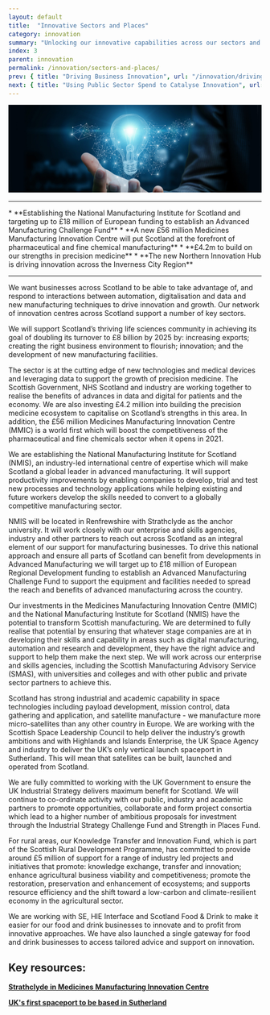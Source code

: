 ```yaml
---
layout: default
title:  "Innovative Sectors and Places"
category: innovation
summary: "Unlocking our innovative capabilities across our sectors and our places."
index: 3
parent: innovation
permalink: /innovation/sectors-and-places/
prev: { title: "Driving Business Innovation", url: "/innovation/driving-business-innovation/" }
next: { title: "Using Public Sector Spend to Catalyse Innovation", url: "/innovation/public-sector/" }
---
```


![A glowing light bulb](/assets/images/pageimages/innovation2.jpg)
<br>
<hr>
* **Establishing the National Manufacturing Institute for Scotland and targeting up to £18 million of European funding to establish an Advanced Manufacturing Challenge Fund**
* **A new £56 million Medicines Manufacturing Innovation Centre will put Scotland at the forefront of pharmaceutical and fine chemical manufacturing**
* **£4.2m to build on our strengths in precision medicine**
* **The new Northern Innovation Hub is driving innovation across the Inverness City Region** 

<hr>

We want businesses across Scotland to be able to take advantage of, and respond to interactions between automation, digitalisation and data and new manufacturing techniques to drive innovation and growth. Our network of innovation centres across Scotland support a number of key sectors. 

We will support Scotland’s thriving life sciences community in achieving its goal of doubling its turnover to £8 billion by 2025 by: increasing exports; creating the right business environment to flourish; innovation; and the development of new manufacturing facilities. 

The sector is at the cutting edge of new technologies and medical devices and leveraging data to support the growth of precision medicine. The Scottish Government, NHS Scotland and industry are working together to realise the benefits of advances in data and digital for patients and the economy. We are also investing £4.2 million into building the precision medicine ecosystem to capitalise on Scotland’s strengths in this area. In addition, the £56 million Medicines Manufacturing Innovation Centre (MMIC) is a world first which will boost the competitiveness of the pharmaceutical and fine chemicals sector when it opens in 2021.

We are establishing the National Manufacturing Institute for Scotland (NMIS), an industry-led international centre of expertise which will make Scotland a global leader in advanced manufacturing. It will support productivity improvements by enabling companies to develop, trial and test new processes and technology applications while helping existing and future workers develop the skills needed to convert to a globally competitive manufacturing sector. 

NMIS will be located in Renfrewshire with Strathclyde as the anchor university. It will work closely with our enterprise and skills agencies, industry and other partners to reach out across Scotland as an integral element of our support for manufacturing businesses. To drive this national approach and ensure all parts of Scotland can benefit from developments in Advanced Manufacturing we will target up to £18 million of European Regional Development funding to establish an Advanced Manufacturing Challenge Fund to support the equipment and facilities needed to spread the reach and benefits of advanced manufacturing across the country.

Our investments in the Medicines Manufacturing Innovation Centre (MMIC) and the National Manufacturing Institute for Scotland (NMIS) have the potential to transform Scottish manufacturing. We are determined to fully realise that potential by ensuring that whatever stage companies are at in developing their skills and capability in areas such as digital manufacturing, automation and research and development, they have the right advice and support to help them make the next step. We will work across our enterprise and skills agencies, including the Scottish Manufacturing Advisory Service (SMAS), with universities and colleges and with other public and private sector partners to achieve this. 

Scotland has strong industrial and academic capability in space technologies including payload development, mission control, data gathering and application, and satellite manufacture - we manufacture more micro-satellites than any other country in Europe. We are working with the Scottish Space Leadership Council to help deliver the industry’s growth ambitions and with Highlands and Islands Enterprise, the UK Space Agency and industry to deliver the UK’s only vertical launch spaceport in Sutherland. This will mean that satellites can be built, launched and operated from Scotland.

We are fully committed to working with the UK Government to ensure the UK Industrial Strategy delivers maximum benefit for Scotland. We will continue to co-ordinate activity with our public, industry and academic partners to promote opportunities, collaborate and form project consortia which lead to a higher number of ambitious proposals for investment through the Industrial Strategy Challenge Fund and Strength in Places Fund.

For rural areas, our Knowledge Transfer and Innovation Fund, which is part of the Scottish Rural Development Programme, has committed to provide around £5 million of support for a range of industry led projects and initiatives that promote: knowledge exchange, transfer and innovation; enhance agricultural business viability and competitiveness; promote the restoration, preservation and enhancement of ecosystems; and supports resource efficiency and the shift toward a low-carbon and climate-resilient economy in the agricultural sector.

We are working with SE, HIE Interface and Scotland Food & Drink to make it easier for our food and drink businesses to innovate and to profit from innovative approaches. We have also launched a single gateway for food and drink businesses to access tailored advice and support on innovation.


## Key resources:

**[Strathclyde in Medicines Manufacturing Innovation Centre](https://www.strath.ac.uk/whystrathclyde/news/strathclydeinmedicinesmanufacturinginnovationcentre/)**

**[UK's first spaceport to be based in Sutherland](http://www.hie.co.uk/regional-information/area-information/caithness-and-sutherland/uk-space-port/default.html)**

 
